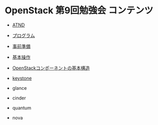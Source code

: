 # OpenStack 第9回勉強会 コンテンツ

* [ATND](http://atnd.org/events/33903)
* [プログラム](https://github.com/irixjp/openstack-study-9/wiki)


* [事前準備](https://github.com/irixjp/openstack-study-9/wiki/%E4%BA%8B%E5%89%8D%E6%BA%96%E5%82%99)
* [基本操作](https://github.com/irixjp/openstack-study-9/wiki/%E5%9F%BA%E6%9C%AC%E6%93%8D%E4%BD%9C)
* [OpenStackコンポーネントの基本構造](https://github.com/irixjp/openstack-study-9/wiki/OpenStack%E3%82%B3%E3%83%B3%E3%83%9D%E3%83%BC%E3%83%8D%E3%83%B3%E3%83%88%E3%81%AE%E5%9F%BA%E6%9C%AC%E6%A7%8B%E9%80%A0)
* [keystone](https://github.com/irixjp/openstack-study-9/wiki/keystone)
* glance
* cinder
* quantum
* nova
